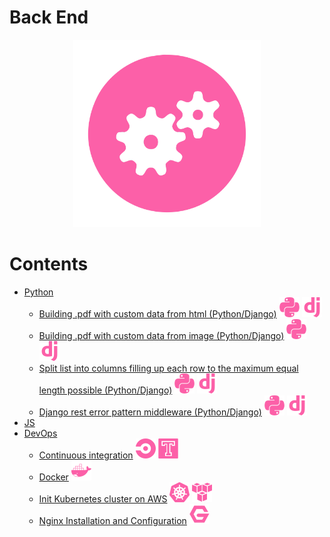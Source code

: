 # Back End

<p align="center">
  <img src="./assets/backend.svg" width="300" style="background-color:white">
</p>

# Contents
- [Python](./python/README.md)
  - [Building .pdf with custom data from html (Python/Django)](./python/building_pdf_from_html_python.md) ![Python](./../assets/icons/python.svg) ![Django](./../assets/icons/django.svg)
  - [Building .pdf with custom data from image (Python/Django)](./python/building_pdf_from_image_python.md) ![Python](./../assets/icons/python.svg) ![Django](./../assets/icons/django.svg)
  - [Split list into columns filling up each row to the maximum equal length possible (Python/Django)](./python/split_list_into_columns.md) ![Python](./../assets/icons/python.svg) ![Django](./../assets/icons/django.svg)
  - [Django rest error pattern middleware (Python/Django)](./python/djnago_rest_framework_error_middleware.md) ![Python](./../assets/icons/python.svg) ![Django](./../assets/icons/django.svg)
- [JS](./js/README.md)
- [DevOps](./devops/README.md)
  - [Continuous integration](./devops/continuous_integration.md) ![CircleCI](./../assets/icons/circle.svg) ![Travis](./../assets/icons/travis.svg)
  - [Docker](./docker.md) ![Docker](./../assets/icons/docker.svg)
  - [Init Kubernetes cluster on AWS](./devops/init_kubernetes_cluster_aws.md) ![Kubernetes](./../assets/icons/kubernetes.svg) ![AWS](./../assets/icons/aws.svg)
  - [Nginx Installation and Configuration](./devops/nginx.md) ![Nginx](./../assets/icons/nginx.svg)
